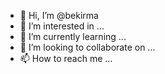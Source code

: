- 👋 Hi, I’m @bekirma
- 👀 I’m interested in ...
- 🌱 I’m currently learning ...
- 💞️ I’m looking to collaborate on ...
- 📫 How to reach me ...

<!---
bekirma/bekirma is a ✨ special ✨ repository because its `README.md` (this file) appears on your GitHub profile.
You can click the Preview link to take a look at your changes.
--->
